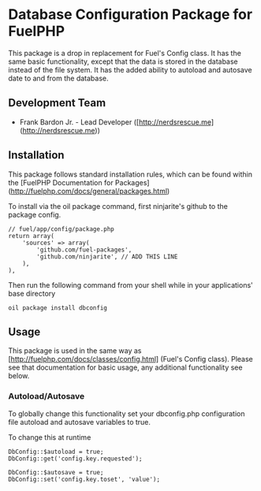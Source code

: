 # Database Configuration Package for FuelPHP

This package is a drop in replacement for Fuel's Config class. It has the same basic functionality, except that the data is stored in the database instead of the file system. It has the added ability to autoload and autosave date to and from the database.

## Development Team

* Frank Bardon Jr. - Lead Developer ([http://nerdsrescue.me] (http://nerdsrescue.me))

## Installation

This package follows standard installation rules, which can be found within the [FuelPHP Documentation for Packages] (http://fuelphp.com/docs/general/packages.html)

To install via the oil package command, first ninjarite's github to the package config.

```
// fuel/app/config/package.php
return array(
	'sources' => array(
		'github.com/fuel-packages',
		'github.com/ninjarite', // ADD THIS LINE
	),
),
```

Then run the following command from your shell while in your applications' base directory

```
oil package install dbconfig
```

## Usage

This package is used in the same way as [http://fuelphp.com/docs/classes/config.html] (Fuel's Config class). Please see that documentation for basic usage, any additional functionality see below.

### Autoload/Autosave

To globally change this functionality set your dbconfig.php configuration file autoload and autosave variables to true.

To change this at runtime

```
DbConfig::$autoload = true;
DbConfig::get('config.key.requested');

DbConfig::$autosave = true;
DbConfig::set('config.key.toset', 'value');
``` 
